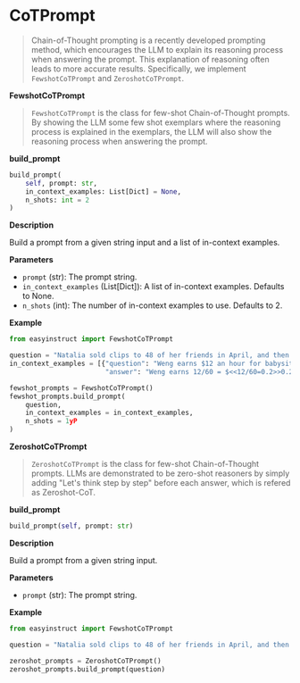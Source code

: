 # CoTPrompt

> Chain-of-Thought prompting is a recently developed prompting method, which encourages the LLM to explain its reasoning process when answering the prompt. This explanation of reasoning often leads to more accurate results. Specifically, we implement `FewshotCoTPrompt` and `ZeroshotCoTPrompt`.

**FewshotCoTPrompt**

> `FewshotCoTPrompt` is the class for few-shot Chain-of-Thought prompts. By showing the LLM some few shot exemplars where the reasoning process is explained in the exemplars, the LLM will also show the reasoning process when answering the prompt.

**build\_prompt**

```python
build_prompt(
    self, prompt: str, 
    in_context_examples: List[Dict] = None, 
    n_shots: int = 2
)
```

**Description**

Build a prompt from a given string input and a list of in-context examples.

**Parameters**

* `prompt` (str): The prompt string.
* `in_context_examples` (List\[Dict]): A list of in-context examples. Defaults to None.
* `n_shots` (int): The number of in-context examples to use. Defaults to 2.

**Example**

```python
from easyinstruct import FewshotCoTPrompt

question = "Natalia sold clips to 48 of her friends in April, and then she sold half as many clips in May. How many clips did Natalia sell altogether in April and May?"
in_context_examples = [{"question": "Weng earns $12 an hour for babysitting. Yesterday, she just did 50 minutes of babysitting. How much did she earn?", 
                        "answer": "Weng earns 12/60 = $<<12/60=0.2>>0.2 per minute.\nWorking 50 minutes, she earned 0.2 x 50 = $<<0.2*50=10>>10.\n#### 10"}]

fewshot_prompts = FewshotCoTPrompt()
fewshot_prompts.build_prompt(
    question, 
    in_context_examples = in_context_examples, 
    n_shots = 1yP
)
```

**ZeroshotCoTPrompt**

> `ZeroshotCoTPrompt` is the class for few-shot Chain-of-Thought prompts. LLMs are demonstrated to be zero-shot reasoners by simply adding "Let's think step by step" before each answer, which is refered as Zeroshot-CoT.

**build\_prompt**

```python
build_prompt(self, prompt: str)
```

**Description**

Build a prompt from a given string input.

**Parameters**

* `prompt` (str): The prompt string.

**Example**

```python
from easyinstruct import FewshotCoTPrompt

question = "Natalia sold clips to 48 of her friends in April, and then she sold half as many clips in May. How many clips did Natalia sell altogether in April and May?"

zeroshot_prompts = ZeroshotCoTPrompt()
zeroshot_prompts.build_prompt(question)
```
